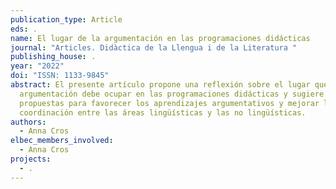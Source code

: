 ```yaml
---
publication_type: Article
eds: .
name: El lugar de la argumentación en las programaciones didácticas
journal: "Articles. Didàctica de la Llengua i de la Literatura "
publishing_house: .
year: "2022"
doi: "ISSN: 1133-9845"
abstract: El presente artículo propone una reflexión sobre el lugar que la
  argumentación debe ocupar en las programaciones didácticas y sugiere algunas
  propuestas para favorecer los aprendizajes argumentativos y mejorar la
  coordinación entre las áreas lingüísticas y las no lingüísticas.
authors:
  - Anna Cros
elbec_members_involved:
  - Anna Cros
projects:
  - .
---
```

